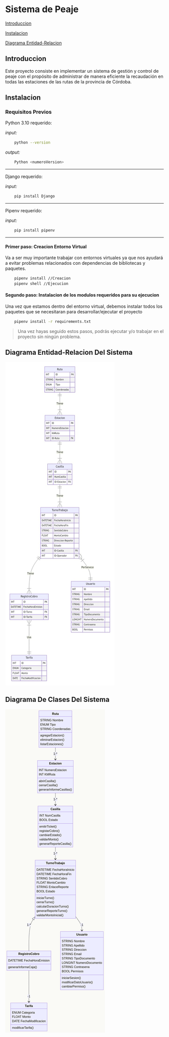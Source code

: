 # Sistema de Peaje

[Introduccion](#introduccion)

[Instalacion](#instalacion)

[Diagrama Entidad-Relacion](#diagrama-entidad-relacion-del-sistema)



## Introduccion
Este proyecto consiste en implementar un sistema de gestión y control de peaje con el propósito de administrar de manera eficiente la recaudación en todas las estaciones de las rutas de la provincia de Córdoba.


## Instalacion

### Requisitos Previos

Python 3.10 requerido:

*input:*
```bash
    python --version
```

*output:*
```bash
    Python <numeroVersion>
```
<hr>

Django requerido:

*input:*
```bash
    pip install Django
```
<hr>
Pipenv requerido:


*input:*
```bash
    pip install pipenv
```

<hr>

#### Primer paso: Creacion Entorno Virtual

Va a ser muy importante trabajar con entornos virtuales ya que nos ayudará a evitar problemas relacionados con dependencias de bibliotecas y paquetes.

```bash
    pipenv install //Creacion
    pipenv shell //Ejecucion
```

#### Segundo paso: Instalacion de los modulos requeridos para su ejecucion

Una vez que estamos dentro del entorno virtual, debemos instalar todos los paquetes que se necesitaran para desarrollar/ejecutar el proyecto

```bash
    pipenv install -r requirements.txt
```

>Una vez hayas seguido estos pasos, podrás ejecutar y/o trabajar en el proyecto sin ningún problema.

## Diagrama Entidad-Relacion Del Sistema
![Imagen Diagrama Entidad-Relacion](docs/DiagramaER.jpeg)


## Diagrama De Clases Del Sistema
![Imagen Diagrama Entidad-Relacion](docs/ClassDiagram.jpg)

